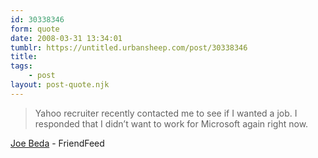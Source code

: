 ```yaml
---
id: 30338346
form: quote
date: 2008-03-31 13:34:01
tumblr: https://untitled.urbansheep.com/post/30338346
title: 
tags:
    - post
layout: post-quote.njk
---
```


<blockquote>
Yahoo recruiter recently contacted me to see if I wanted a job. I responded that I didn&rsquo;t want to work for Microsoft again right now.
</blockquote>

<a href="http://friendfeed.com/e/9ae6868f-8fd6-acfd-03fc-09205d85991c">Joe Beda</a> - FriendFeed
